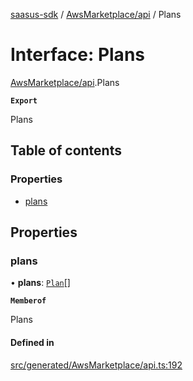 [saasus-sdk](../README.md) / [AwsMarketplace/api](../modules/AwsMarketplace_api.md) / Plans

# Interface: Plans

[AwsMarketplace/api](../modules/AwsMarketplace_api.md).Plans

**`Export`**

Plans

## Table of contents

### Properties

- [plans](AwsMarketplace_api.Plans.md#plans)

## Properties

### plans

• **plans**: [`Plan`](AwsMarketplace_api.Plan.md)[]

**`Memberof`**

Plans

#### Defined in

[src/generated/AwsMarketplace/api.ts:192](https://github.com/saasus-platform/saasus-sdk-javascript/blob/55abc15/src/generated/AwsMarketplace/api.ts#L192)
